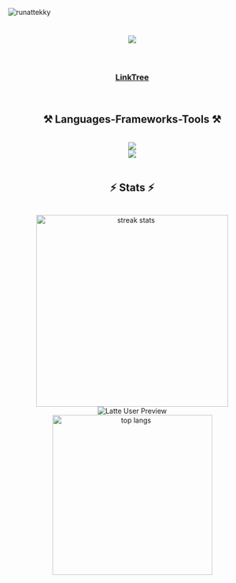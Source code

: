 <p align="left"> <img src="https://komarev.com/ghpvc/?username=runattekky&label=Profile%20views&color=0e75b6&style=flat" alt="runattekky" /> </p>
<h1 align="center">
    <img src="https://readme-typing-svg.herokuapp.com/?font=Righteous&size=35&center=true&vCenter=true&width=500&height=70&duration=4000&lines=Hi+There!+👋;+I'm+Varun+Rawat!;" />
</h1>

<br/>
 
<div align="center"> 
    <h3> <a href="https://www.linktr.ee/RunAt/" target="_blank">
     LinkTree
  </a>
    </h3>
 

</div>

 <br/>
 
<h2 align="center">⚒️ Languages-Frameworks-Tools ⚒️</h2>
<br/>
<div align="center">
        <img src="https://skillicons.dev/icons?i=svelte,go,react,neovim,vscode,github,git" /><br />
    <img src="https://skillicons.dev/icons?i=nodejs,python,javascript,mongodb,cpp,java,bash" /><br>
</div>
<br/>

<h2 align="center">⚡ Stats ⚡</h2>
<br>
<div align=center>
  <img width=390 src="https://github-readme-streak-stats-salesp07.vercel.app/?user=runattekky&count_private=true&theme=react&border_radius=10" alt="streak stats"/>
  <img src="https://github-readme-stats.vercel.app/api?username=runattekky&count_private=true&show_icons=true&include_all_commits=true&theme=react&border_radius=10" alt="Latte User Preview">
  <br/>
  <img width=325 align="center" src="https://github-readme-stats-salesp07.vercel.app/api/top-langs/?username=runattekky&hide=HTML&langs_count=8&layout=compact&theme=react&border_radius=10&size_weight=0.5&count_weight=0.5&exclude_repo=github-readme-stats" alt="top langs" />
</div>

<br/><br/>

